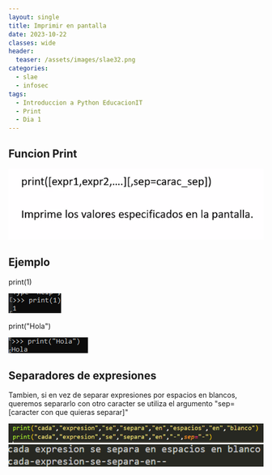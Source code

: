 ```yaml
---
layout: single
title: Imprimir en pantalla
date: 2023-10-22
classes: wide
header:
  teaser: /assets/images/slae32.png
categories:
  - slae
  - infosec
tags:
  - Introduccion a Python EducacionIT
  - Print
  - Dia 1
---
```



## Funcion Print

![[Pasted image 20231116232453.png]](../assets/images/img-introduccion-a-python/Pasted%20image%2020231116232453.png)

## Ejemplo

print(1)

![[Pasted image 20231116232608.png]](../assets/images/img-introduccion-a-python/Pasted%20image%2020231116232608.png)

print("Hola")

![[Pasted image 20231116232746.png]](../assets/images/img-introduccion-a-python/Pasted%20image%2020231116232746.png)

## Separadores de expresiones

Tambien, si en vez de separar expresiones por espacios en blancos, queremos separarlo con otro caracter se utiliza el argumento "sep=[caracter con que quieras separar]"

![[Pasted image 20231116234048.png]](../assets/images/img-introduccion-a-python/Pasted%20image%2020231116234048.png)
![[Pasted image 20231116234055.png]](../assets/images/img-introduccion-a-python/Pasted%20image%2020231116234055.png)




